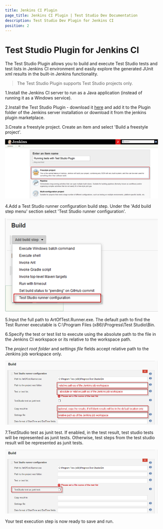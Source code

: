 ```yaml
---
title: Jenkins CI Plugin
page_title: Jenkins CI Plugin | Test Studio Dev Documentation
description: Test Studio Dev Plugin for Jenkins CI
position: 2
---
```

# Test Studio Plugin for Jenkins CI

The Test Studio Plugin allows you to build and execute Test Studio tests and test lists in Jenkins CI environment and easily explore the generated JUnit xml results in the built-in Jenkins functionality.

>The Test Studio Plugin supports Test Studio projects only.

1.Install the Jenkins CI server to run as a Java application (instead of running it as a Windows service).

2.Install the Test Studio Plugin - download it <a href="/downloads/Jenkins_Plugin_TeststudioDev.zip" target="_blank">here</a> and add it to the Plugin folder of the Jenkins server installation or download it from the jenkins plugin marketplace.

3.Create a freestyle project. Create an item and select 'Build a freestyle project'.

![Freestyle project][2]

4.Add a Test Studio runner configuration build step. Under the 'Add build step menu' section select 'Test Studio runner configuration'.

![TS Plugin build step][3]

5.Input the full path to ArtOfTest.Runner.exe. The default path to find the Test Runner executable is C:\Program Files (x86)\Progress\Test Studio\Bin.

6.Specify the test or test list to execute using the absolute path to the file in the Jenkins CI workspace or its relative to the workspace path.

The *project root folder* and *settings file* fields accept relative path to the Jenkins job workspace only.

![Build step arguments][4]

7.TestStudio test as junit test. If enabled, in the test result, test studio tests will be represented as junit tests. Otherwise, test steps from the test studio result will be represented as junit tests.

![Convert to JUnit][5]

Your test execution step is now ready to save and run.

[1]: images/ciplugin/fig1.png
[2]: images/ciplugin/fig2.png
[3]: images/ciplugin/fig3.png
[4]: images/ciplugin/fig4.png
[5]: images/ciplugin/fig5.png